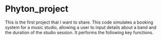 # Phyton_project
This is the first project that I want to share.
This code simulates a booking system for a music studio, allowing a user to input details about a band and the duration of the studio session. It performs the following key functions.
